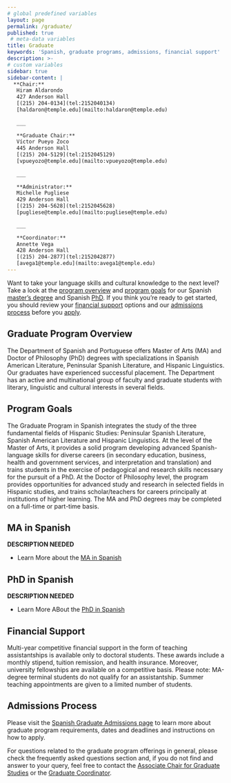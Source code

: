 ```yaml
---
# global predefined variables
layout: page
permalink: /graduate/
published: true
 # meta-data variables
title: Graduate
keywords: 'Spanish, graduate programs, admissions, financial support'
description: >-
# custom variables
sidebar: true
sidebar-content: |
  **Chair:**  
   Hiram Aldarondo  
   427 Anderson Hall  
   [(215) 204-0134](tel:2152040134)  
   [haldaron@temple.edu](mailto:haldaron@temple.edu)  
   
   ___
   
   **Graduate Chair:**  
   Víctor Pueyo Zoco  
   445 Anderson Hall  
   [(215) 204-5129](tel:2152045129)  
   [vpueyozo@temple.edu](mailto:vpueyozo@temple.edu)  
   
   ___
   
   **Administrator:**  
   Michelle Pugliese  
   429 Anderson Hall   
   [(215) 204-5628](tel:2152045628)  
   [pugliese@temple.edu](mailto:pugliese@temple.edu)  
   
   ___

   **Coordinator:**  
   Annette Vega  
   428 Anderson Hall    
   [(215) 204-2877](tel:2152042877)   
   [avega1@temple.edu](mailto:avega1@temple.edu)
---
```

Want to take your language skills and cultural knowledge to the next level? Take a look at the [program overview](#graduate-program-overview) and [program goals](#program-goals) for our Spanish [master’s degree](#ma-in-spanish) and Spanish [PhD](#phd-in-spanish). If you think you’re ready to get started, you should review your [financial support](#financial-support) options and our [admissions process](#admissions-process) before you [apply](#apply).

## Graduate Program Overview
The Department of Spanish and Portuguese offers Master of Arts (MA) and Doctor of Philosophy (PhD) degrees with specializations in Spanish American Literature, Peninsular Spanish Literature, and Hispanic Linguistics. Our graduates have experienced successful placement. The Department has an active and multinational group of faculty and graduate students with literary, linguistic and cultural interests in several fields.

## Program Goals
The Graduate Program in Spanish integrates the study of the three fundamental fields of Hispanic Studies: Peninsular Spanish Literature, Spanish American Literature and Hispanic Linguistics. At the level of the Master of Arts, it provides a solid program developing advanced Spanish-language skills for diverse careers (in secondary education, business, health and government services, and interpretation and translation) and trains students in the exercise of pedagogical and research skills necessary for the pursuit of a PhD. At the Doctor of Philosophy level, the program provides opportunities for advanced study and research in selected fields in Hispanic studies, and trains scholar/teachers for careers principally at institutions of higher learning. The MA and PhD degrees may be completed on a full-time or part-time basis.

## MA in Spanish
**DESCRIPTION NEEDED**
- Learn More about the [MA in Spanish](http://bulletin.temple.edu/graduate/scd/cla/spanish-ma/)

## PhD in Spanish
**DESCRIPTION NEEDED**
- Learn More ABout the [PhD in Spanish](http://bulletin.temple.edu/graduate/scd/cla/spanish-phd/)

## Financial Support
Multi-year competitive financial support in the form of teaching assistantships is available only to doctoral students. These awards include a monthly stipend, tuition remission, and health insurance. Moreover, university fellowships are available on a competitive basis. Please note: MA-degree terminal students do not qualify for an assistantship. Summer teaching appointments are given to a limited number of students.

## Admissions Process
Please visit the [Spanish Graduate Admissions page](https://liberalarts.temple.edu/admissions/graduate/spanish) to learn more about graduate program requirements, dates and deadlines and instructions on how to apply.

For questions related to the graduate program offerings in general, please check the frequently asked questions section and, if you do not find and answer to your query, feel free to contact the [Associate Chair for Graduate Studies](mailto:vpueyozo@temple.edu) or the [Graduate Coordinator](mailto:avega1@temple.edu).

